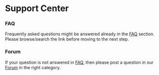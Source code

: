 # Support Center

### FAQ

Frequently asked questions might be answered already in the [FAQ](/page/com-networknt-light-v-faq) section. Please browse/search the link before moving to the next step.

### Forum
If your question is not answered in [FAQ](/page/com-networknt-light-v-faq), then please post a question in our [Forum](/forum/All) in the right category.

